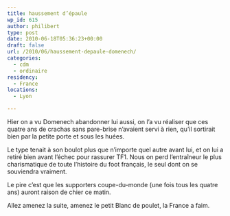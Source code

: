 ```yaml
---
title: haussement d’épaule
wp_id: 615
author: philibert
type: post
date: 2010-06-18T05:36:23+00:00
draft: false
url: /2010/06/haussement-depaule-domenech/
categories:
  - cdm
  - ordinaire
residency:
  - France
locations:
  - Lyon

---
```

<span class="caps">Hier on a vu Domenech abandonner lui aussi, on l&rsquo;a vu réaliser que ces quatre ans de crachas sans pare-brise n&rsquo;avaient servi à rien, qu&rsquo;il sortirait bien par la petite porte et sous les huées. </p> 

<p>
  Le type tenait à son boulot plus que n&rsquo;importe quel autre avant lui, et on lui a retiré bien avant l&rsquo;échec pour rassurer TF1. Nous on perd l&rsquo;entraîneur le plus charismatique de toute l&rsquo;histoire du foot français, le seul dont on se souviendra vraiment.
</p>

<p>
  Le pire c&rsquo;est que les supporters coupe-du-monde (une fois tous les quatre ans) auront raison de chier ce matin.
</p>

<p>
  Allez amenez la suite, amenez le petit Blanc de poulet, la France a faim.<br /> </span>
</p>